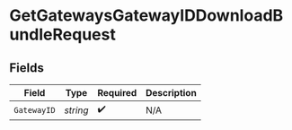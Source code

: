 # GetGatewaysGatewayIDDownloadBundleRequest


## Fields

| Field              | Type               | Required           | Description        |
| ------------------ | ------------------ | ------------------ | ------------------ |
| `GatewayID`        | *string*           | :heavy_check_mark: | N/A                |